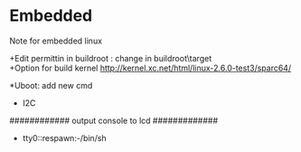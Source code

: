 Embedded
========

Note for embedded linux

+Edit permittin in buildroot : change in buildroot\target\
+Option for build kernel http://kernel.xc.net/html/linux-2.6.0-test3/sparc64/



*Uboot: add new cmd
+ I2C


############ output console to lcd  #############
  + tty0::respawn:-/bin/sh

